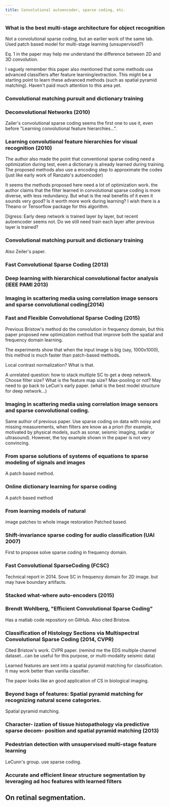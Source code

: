 ```yaml
---
title: Convolutional autoencoder, sparse coding, etc.
---
```


### What is the best multi-stage architecture for object recognition
Not a convolutional sparse coding, but an earlier work of the same lab. Used patch based model for multi-stage learning (unsupervised?)

Eq. 1 in the paper may help me understand the difference between 2D and 3D convolution.

I vaguely remember this paper also mentioned that some methods use advanced classifiers after feature learning/extraction. This might be a starting point to learn these advanced methods (such as spatial pyramid matching). Haven't paid much attention to this area yet.

### Convolutional matching pursuit and dictionary training

### Deconvolutional Networks (2010)
Zailer's convolutional sparse coding seems the first one to use it, even before "Learning convolutional feature hierarchies...".

### Learning convolutional feature hierarchies for visual recognition (2010)
The author also made the point that conventional sparse coding need a optimization during test, even a dictionary is already learned during training. The proposed methods also use a encoding step to approximate the codes (just like early work of Ranzato's autoencoder)

It seems the methods proposed here need a lot of optimization work. the author claims that the filter learned in convolutional sparse coding is more diverse, with less redundancy. But what is the real benefits of it even it sounds very good? Is it worth more work during learning? I wish there is a Theano or Tensorflow package for this algorithm.


Digress: Early deep network is trained layer by layer, but recent autoencoder seems not. Do we still need train each layer after previous layer is trained?

### Convolutional matching pursuit and dictionary training
Also Zeiler's paper.

### Fast Convolutional Sparse Coding (2013)

### Deep learning with hierarchical convolutional factor analysis (IEEE PAMI 2013)

### Imaging in scattering media using correlation image sensors and sparse convolutional coding(2014)

### Fast and Flexible Convolutional Sparse Coding (2015)
Previous Bristow's method do the convolution in frequency domain, but this paper proposed new optimization method that improve both the spatial and frequency domain learning.

The experiments show that when the input image is big (say, 1000x1000), this method is much faster than patch-based methods.

Local contrast normalization? What is that.

A unrelated question: how to stack multiple SC to get a deep network. Choose filter size? What is the feature map size? Max-pooling or not? May need to go back to LeCun's early paper. (what is the best model structure for deep network...)

### Imaging in scattering media using correlation image sensors and sparse convolutional coding.
Same author of previous paper. Use sparse coding on data with noisy and missing measurements, when filters are know as a priori (for example, motivated by physical models, such as sonar, seismic imaging, radar or ultrasound). However, the toy example shown in the paper is not very convincing.

### From sparse solutions of systems of equations to sparse modeling of signals and images
A patch based method.

### Online dictionary learning for sparse coding
A patch based method

### From learning models of natural
image patches to whole image restoration
Patched based.

### Shift-invariance sparse coding for audio classification (UAI 2007)
First to propose solve sparse coding in frequency domain.

### Fast Convolutional SparseCoding (FCSC)
Technical report in 2014. Sove SC in frequency domain for 2D image. but may have boundary artifacts.

### Stacked what-where auto-encoders (2015)

### Brendt Wohlberg, "Efficient Convolutional Sparse Coding"
Has a matlab code repository on GitHub. Also cited Bristow.

### Classification of Histology Sections via Multispectral Convolutional Sparse Coding (2014, CVPR)
Cited Bristow's work. CVPR paper. (remind me the EDS multiple channel dataset...can be useful for this purpose, or multi-modality seismic data)

Learned features are sent into a spatial pyramid matching for classification. It may work better than vanilla classifier.

The paper looks like an good application of CS in biological imaging.

### Beyond bags of features: Spatial pyramid matching for recognizing natural scene categories.
Spatial pyramid matching.

### Character- ization of tissue histopathology via predictive sparse decom- position and spatial pyramid matching (2013)

### Pedestrian detection with unsupervised multi-stage feature learning
LeCunn's group. use sparse coding.

### Accurate and efficient linear structure segmentation by leveraging ad hoc features with learned filters
On retinal segmentation.
--------------------------------------------
